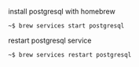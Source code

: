 install postgresql with homebrew

```
~$ brew services start postgresql
```

restart postgresql service

```
~$ brew services restart postgresql
```
